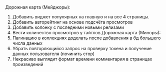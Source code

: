 Дорожная карта (Мейджоры):
1. Добавить виджет популярных на главную и на все 4
страницы.
2. Добавить авторейтинг на основе подсчёта просмотров
3. Добавить колонку с последними новыми релизами
4. Вести количество просмотров у тайтлов
Дорожная карта (Миноры):
1. Пагинацию в коллекциях доделать после добавления
в бд большего числа данных
2. Убрать повторяющийся запрос на проверку токена и получение данных
пользователя (починить стор)
3. Некрасиво выглядит формат времени комментария в страницах
произведений